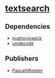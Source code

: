 # [textsearch](https://pypi.org/project/textsearch)

## Dependencies
- [pyahocorasick](packages/p/pyahocorasick.md)
- [unidecode](packages/u/unidecode.md)



## Publishers
- [PascalVKooten](https://pypi.org/user/PascalVKooten)

